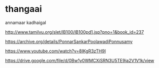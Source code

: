 # thangaai
annamaar kadhaigal

http://www.tamilvu.org/slet/lB100/lB100pd1.jsp?pno=1&book_id=237

https://archive.org/details/PonnarSankarPoolawadiPonnusamy

https://www.youtube.com/watch?v=8IKgR3zTH9I

https://drive.google.com/file/d/0Bw1y0WMCXiSRN3U5TE9ia2V1V1k/view
